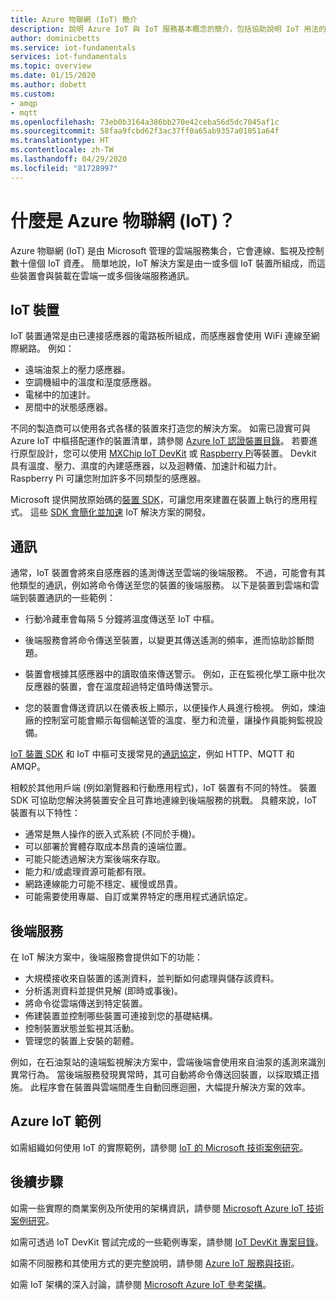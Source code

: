 ```yaml
---
title: Azure 物聯網 (IoT) 簡介
description: 說明 Azure IoT 與 IoT 服務基本概念的簡介，包括協助說明 IoT 用法的範例。
author: dominicbetts
ms.service: iot-fundamentals
services: iot-fundamentals
ms.topic: overview
ms.date: 01/15/2020
ms.author: dobett
ms.custom:
- amqp
- mqtt
ms.openlocfilehash: 73eb0b3164a386bb270e42ceba56d5dc7045af1c
ms.sourcegitcommit: 58faa9fcbd62f3ac37ff0a65ab9357a01051a64f
ms.translationtype: HT
ms.contentlocale: zh-TW
ms.lasthandoff: 04/29/2020
ms.locfileid: "81728997"
---
```

# <a name="what-is-azure-internet-of-things-iot"></a>什麼是 Azure 物聯網 (IoT)？

Azure 物聯網 (IoT) 是由 Microsoft 管理的雲端服務集合，它會連線、監視及控制數十億個 IoT 資產。 簡單地說，IoT 解決方案是由一或多個 IoT 裝置所組成，而這些裝置會與裝載在雲端一或多個後端服務通訊。 

## <a name="iot-devices"></a>IoT 裝置

IoT 裝置通常是由已連接感應器的電路板所組成，而感應器會使用 WiFi 連線至網際網路。 例如：

* 遠端油泵上的壓力感應器。
* 空調機組中的溫度和溼度感應器。
* 電梯中的加速計。
* 房間中的狀態感應器。

不同的製造商可以使用各式各樣的裝置來打造您的解決方案。 如需已證實可與 Azure IoT 中樞搭配運作的裝置清單，請參閱 [Azure IoT 認證裝置目錄](https://catalog.azureiotsolutions.com/alldevices)。 若要進行原型設計，您可以使用 [MXChip IoT DevKit](https://microsoft.github.io/azure-iot-developer-kit/) 或 [Raspberry Pi](https://www.raspberrypi.org/)等裝置。 Devkit 具有溫度、壓力、濕度的內建感應器，以及迴轉儀、加速計和磁力計。 Raspberry Pi 可讓您附加許多不同類型的感應器。 

Microsoft 提供開放原始碼的[裝置 SDK](../iot-hub/iot-hub-devguide-sdks.md)，可讓您用來建置在裝置上執行的應用程式。 這些 [SDK 會簡化並加速](https://azure.microsoft.com/blog/benefits-of-using-the-azure-iot-sdks-in-your-azure-iot-solution/) IoT 解決方案的開發。

## <a name="communication"></a>通訊

通常，IoT 裝置會將來自感應器的遙測傳送至雲端的後端服務。 不過，可能會有其他類型的通訊，例如將命令傳送至您的裝置的後端服務。 以下是裝置到雲端和雲端到裝置通訊的一些範例：

* 行動冷藏車會每隔 5 分鐘將溫度傳送至 IoT 中樞。 

* 後端服務會將命令傳送至裝置，以變更其傳送遙測的頻率，進而協助診斷問題。 

* 裝置會根據其感應器中的讀取值來傳送警示。 例如，正在監視化學工廠中批次反應器的裝置，會在溫度超過特定值時傳送警示。

* 您的裝置會傳送資訊以在儀表板上顯示，以便操作人員進行檢視。 例如，煉油廠的控制室可能會顯示每個輸送管的溫度、壓力和流量，讓操作員能夠監視設備。 

[IoT 裝置 SDK](../iot-hub/iot-hub-devguide-sdks.md) 和 IoT 中樞可支援常見的[通訊協定](../iot-hub/iot-hub-devguide-protocols.md)，例如 HTTP、MQTT 和 AMQP。

相較於其他用戶端 (例如瀏覽器和行動應用程式)，IoT 裝置有不同的特性。 裝置 SDK 可協助您解決將裝置安全且可靠地連線到後端服務的挑戰。  具體來說，IoT 裝置有以下特性：

* 通常是無人操作的嵌入式系統 (不同於手機)。
* 可以部署於實體存取成本昂貴的遠端位置。
* 可能只能透過解決方案後端來存取。
* 能力和/或處理資源可能都有限。
* 網路連線能力可能不穩定、緩慢或昂貴。
* 可能需要使用專屬、自訂或業界特定的應用程式通訊協定。

## <a name="back-end-services"></a>後端服務 

在 IoT 解決方案中，後端服務會提供如下的功能：

* 大規模接收來自裝置的遙測資料，並判斷如何處理與儲存該資料。
* 分析遙測資料並提供見解 (即時或事後)。
* 將命令從雲端傳送到特定裝置。 
* 佈建裝置並控制哪些裝置可連接到您的基礎結構。
* 控制裝置狀態並監視其活動。
* 管理您的裝置上安裝的韌體。

例如，在石油泵站的遠端監視解決方案中，雲端後端會使用來自油泵的遙測來識別異常行為。 當後端服務發現異常時，其可自動將命令傳送回裝置，以採取矯正措施。 此程序會在裝置與雲端間產生自動回應迴圈，大幅提升解決方案的效率。

## <a name="azure-iot-examples"></a>Azure IoT 範例

如需組織如何使用 IoT 的實際範例，請參閱 [IoT 的 Microsoft 技術案例研究](https://microsoft.github.io/techcasestudies/#technology=IoT&sortBy=featured)。 

## <a name="next-steps"></a>後續步驟

如需一些實際的商業案例及所使用的架構資訊，請參閱 [Microsoft Azure IoT 技術案例研究](https://microsoft.github.io/techcasestudies/#technology=IoT&sortBy=featured)。

如需可透過 IoT DevKit 嘗試完成的一些範例專案，請參閱 [IoT DevKit 專案目錄](https://microsoft.github.io/azure-iot-developer-kit/docs/projects/)。 

如需不同服務和其使用方式的更完整說明，請參閱 [Azure IoT 服務與技術](iot-services-and-technologies.md)。

如需 IoT 架構的深入討論，請參閱 [Microsoft Azure IoT 參考架構](https://aka.ms/iotrefarchitecture)。
